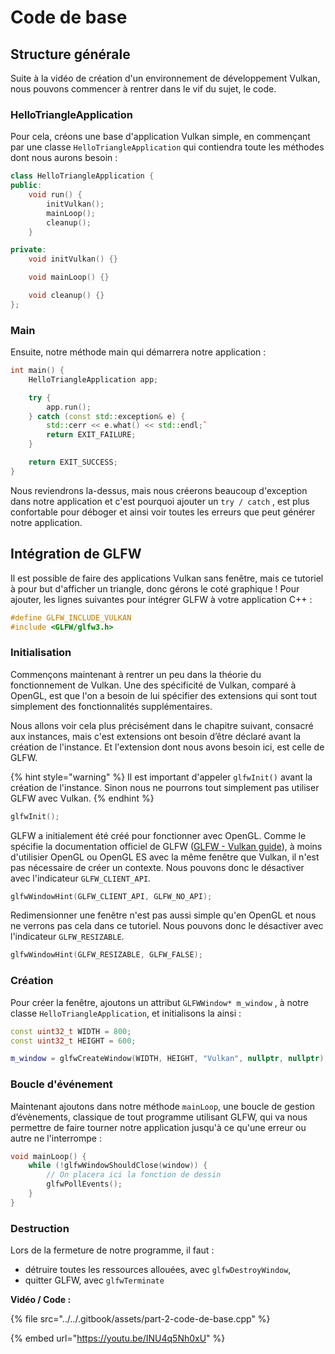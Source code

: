 # Code de base

## Structure générale

Suite à la vidéo de création d'un environnement de développement Vulkan, nous pouvons commencer à rentrer dans le vif du sujet, le code. 

### HelloTriangleApplication

Pour cela, créons une base d'application Vulkan simple, en commençant par une classe `HelloTriangleApplication` qui contiendra toute les méthodes dont nous aurons besoin  :

```cpp
class HelloTriangleApplication {
public:
    void run() {
        initVulkan();
        mainLoop();
        cleanup();
    }

private:
    void initVulkan() {}

    void mainLoop() {}

    void cleanup() {}
};
```

### Main

Ensuite, notre méthode main qui démarrera notre application :

```cpp
int main() {
    HelloTriangleApplication app;

    try {
        app.run();
    } catch (const std::exception& e) {
        std::cerr << e.what() << std::endl;`
        return EXIT_FAILURE;
    }

    return EXIT_SUCCESS;
}
```

Nous reviendrons la-dessus, mais nous créerons beaucoup d'exception dans notre application et c'est pourquoi ajouter un `try / catch` , est plus confortable pour déboger et ainsi voir toutes les erreurs que peut générer notre application.

## Intégration de GLFW

Il est possible de faire des applications Vulkan sans fenêtre, mais ce tutoriel à pour but d'afficher un triangle, donc gérons le coté graphique ! Pour ajouter, les lignes suivantes pour intégrer GLFW à votre application C++ :

```cpp
#define GLFW_INCLUDE_VULKAN
#include <GLFW/glfw3.h>
```

### Initialisation

Commençons maintenant à rentrer un peu dans la théorie du fonctionnement de Vulkan. Une des spécificité de Vulkan, comparé à OpenGL, est que l'on a besoin de lui spécifier des extensions qui sont tout simplement des fonctionnalités supplémentaires.

Nous allons voir cela plus précisément dans le chapitre suivant, consacré aux instances, mais c'est extensions ont besoin d’être déclaré avant la création de l'instance. Et l'extension dont nous avons besoin ici, est celle de GLFW. 

{% hint style="warning" %}
Il est important d'appeler `glfwInit()` avant la création de l'instance. Sinon nous ne pourrons tout simplement pas utiliser GLFW avec Vulkan.
{% endhint %}

```cpp
glfwInit();
```

GLFW a initialement été créé pour fonctionner avec OpenGL. Comme le spécifie la documentation officiel de GLFW \([GLFW - Vulkan guide](https://www.glfw.org/docs/latest/vulkan_guide.html)\), à moins d'utilisier OpenGL ou OpenGL ES avec la même fenêtre que Vulkan, il n'est pas nécessaire de créer un contexte. Nous pouvons donc le désactiver avec l'indicateur `GLFW_CLIENT_API`.

```cpp
glfwWindowHint(GLFW_CLIENT_API, GLFW_NO_API);
```

Redimensionner une fenêtre n'est pas aussi simple qu'en OpenGL et nous ne verrons pas cela dans ce tutoriel. Nous pouvons donc le désactiver avec l'indicateur `GLFW_RESIZABLE`.

```cpp
glfwWindowHint(GLFW_RESIZABLE, GLFW_FALSE);
```

### Création

Pour créer la fenêtre, ajoutons un attribut `GLFWWindow* m_window` , à notre classe `HelloTriangleApplication`, et initialisons la ainsi :

```cpp
const uint32_t WIDTH = 800;
const uint32_t HEIGHT = 600;

m_window = glfwCreateWindow(WIDTH, HEIGHT, "Vulkan", nullptr, nullptr);
```

### Boucle d'événement 

Maintenant ajoutons dans notre méthode `mainLoop`, une boucle de gestion d’évènements, classique de tout programme utilisant GLFW, qui va nous permettre de faire tourner notre application jusqu'à ce qu'une erreur ou autre ne l'interrompe :

```cpp
void mainLoop() {
    while (!glfwWindowShouldClose(window)) {
        // On placera ici la fonction de dessin
        glfwPollEvents();
    }
}
```

### Destruction

Lors de la fermeture de notre programme, il faut :

* détruire toutes les ressources allouées, avec `glfwDestroyWindow`,
* quitter GLFW, avec `glfwTerminate`

**Vidéo / Code :**

{% file src="../../.gitbook/assets/part-2-code-de-base.cpp" %}

{% embed url="https://youtu.be/INU4q5Nh0xU" %}

